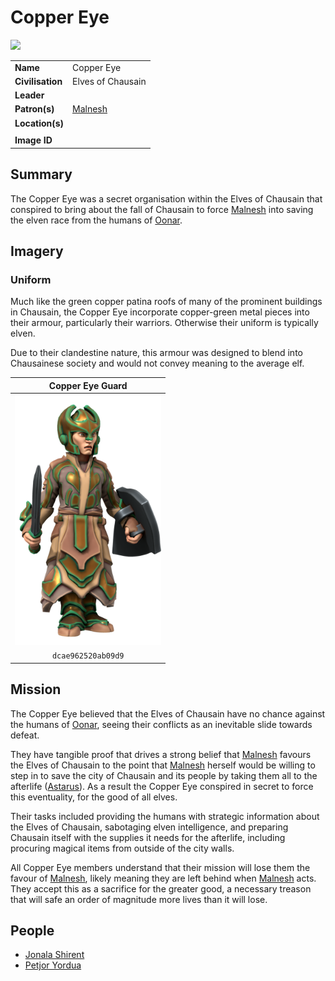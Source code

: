 # Copper Eye

<img src="https://raw.githubusercontent.com/jesskelsall/astarus-images/main/symbols/imageid.png" height="200" />

|||
| --- | --- |
| **Name** | Copper Eye | organisation.4
| **Civilisation** | Elves of Chausain |
| **Leader** | |
| **Patron(s)** | [Malnesh](../gods/deities/malnesh.md) |
| **Location(s)** | |
|||
| **Image ID** | |

## Summary

The Copper Eye was a secret organisation within the Elves of Chausain that conspired to bring about the fall of Chausain to force [Malnesh](../gods/deities/malnesh.md) into saving the elven race from the humans of [Oonar](../celestial-objects/oonar.md).

## Imagery

### Uniform

Much like the green copper patina roofs of many of the prominent buildings in Chausain, the Copper Eye incorporate copper-green metal pieces into their armour, particularly their warriors. Otherwise their uniform is typically elven.

Due to their clandestine nature, this armour was designed to blend into Chausainese society and would not convey meaning to the average elf.

| Copper Eye Guard |
|:---:|
| <img src="https://raw.githubusercontent.com/jesskelsall/astarus-images/main/characters/portraits/dcae962520ab09d9.png" height="400" /> |
| `dcae962520ab09d9` |

## Mission

The Copper Eye believed that the Elves of Chausain have no chance against the humans of [Oonar](../celestial-objects/oonar.md), seeing their conflicts as an inevitable slide towards defeat.

They have tangible proof that drives a strong belief that [Malnesh](../gods/deities/malnesh.md) favours the Elves of Chausain to the point that [Malnesh](../gods/deities/malnesh.md) herself would be willing to step in to save the city of Chausain and its people by taking them all to the afterlife ([Astarus](../celestial-objects/astarus.md)). As a result the Copper Eye conspired in secret to force this eventuality, for the good of all elves.

Their tasks included providing the humans with strategic information about the Elves of Chausain, sabotaging elven intelligence, and preparing Chausain itself with the supplies it needs for the afterlife, including procuring magical items from outside of the city walls.

All Copper Eye members understand that their mission will lose them the favour of [Malnesh](../gods/deities/malnesh.md), likely meaning they are left behind when [Malnesh](../gods/deities/malnesh.md) acts. They accept this as a sacrifice for the greater good, a necessary treason that will safe an order of magnitude more lives than it will lose.

## People

- [Jonala Shirent](../characters/jonala-shirent.md)
- [Petjor Yordua](../characters/petjor-yordua.md)

